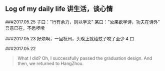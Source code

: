 ## Log of my daily life 讲生活，谈心情

###2017.05.25
子曰："行有余力，则以学文"
某曰："汝果欲学诗，功夫在诗外"
吾意已在，不愿啰嗦


###2017.05.23
好烦啊，一回杭州，头晚上就给蚊子咬了至少 4 口


###2017.05.22
> What I did? Oh, I successfully passed the graduation design.
> And then, we returned to HangZhou.